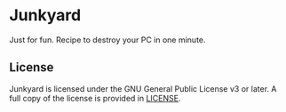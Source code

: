 # Junkyard

Just for fun. Recipe to destroy your PC in one minute.

## License

Junkyard is licensed under the GNU General Public License v3 or later.
A full copy of the license is provided in [LICENSE](LICENSE).

